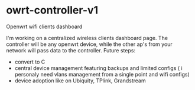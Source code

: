 # owrt-controller-v1
Openwrt wifi clients dashboard

I'm working on a centralized wireless clients dashboard page. The controller will be any openwrt device, while the other ap's from your network will pass data to the controller.
Future steps:
- convert to C
- central device management featuring backups and limited configs ( i personaly need vlans management from a single point and wifi configs)
- device adoption like on Ubiquity, TPlink, Grandstream
